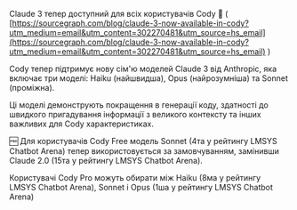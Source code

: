 <!--
date: 2025-02-02T23:23:04.129Z
-->

Claude 3 тепер доступний для всіх користувачів Cody 🚀
(  [https://sourcegraph.com/blog/claude-3-now-available-in-cody?utm_medium=email&utm_content=302270481&utm_source=hs_email](https://sourcegraph.com/blog/claude-3-now-available-in-cody?utm_medium=email&utm_content=302270481&utm_source=hs_email) )

Cody тепер підтримує нову сім'ю моделей Claude 3 від Anthropic, яка включає три моделі: Haiku (найшвидша), Opus (найрозумніша) та Sonnet (проміжна). 

Ці моделі демонструють покращення в генерації коду, здатності до швидкого пригадування інформації з великого контексту та інших важливих для Cody характеристиках.

🆓 Для користувачів Cody Free модель Sonnet (4та у рейтингу LMSYS Chatbot Arena) тепер використовується за замовчуванням, замінивши Claude 2.0 (15та у рейтингу LMSYS Chatbot Arena).  

Користувачі Cody Pro можуть обирати між Haiku (8ма у рейтингу LMSYS Chatbot Arena), Sonnet і Opus (1ша у рейтингу LMSYS Chatbot Arena)